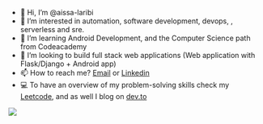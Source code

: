- 👋 Hi, I’m @aissa-laribi
- 👀 I’m interested in automation, software development, devops, , serverless and sre.
- 🌱 I’m learning Android Development, and the Computer Science path from Codeacademy  
- 💞️ I’m looking to build full stack web applications (Web application with Flask/Django + Android app)
- 📫 How to reach me? [Email](aissa2retour@gmail.com) or [Linkedin](https://www.linkedin.com/in/aissa-laribi-3704b8162/)
- :computer: To have an overview of my problem-solving skills check my [Leetcode]( https://leetcode.com/aissa-laribi/), and as well I blog on [dev.to](https://dev.to/aissalaribi)
<!---
aissa-laribi/aissa-laribi is a ✨ special ✨ repository because its `README.md` (this file) appears on your GitHub profile.
You can click the Preview link to take a look at your changes.
--->
![](https://komarev.com/ghpvc/?username=aissa-laribi)
